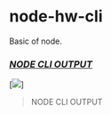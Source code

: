 # node-hw-cli
Basic of node.
### [***NODE CLI OUTPUT***](https://monosnap.com/file/YYcx99rPmszi5IJNAlXmnHpYdp3fH1)
[![](https://d3dehtdmp2rwcw.cloudfront.net/ms_517160/cbRCSI0HIbUviKJo65hxkpXaVYbC1i/node-clijpg.jpg?Expires=1662026400&Signature=u4YB7-5AoANk~Iy31s1N43ehrOdgldrU~w-GFk6CUAVI~O3LeK2Hij6W9x92~Ydenlg58A8xtW2fIn6w2bdpckdl12j-sVWXZPbKWi~ZYNzAX03doH9wSQL2G27aaiLxJtCjCe2IGCuso8p5qzSsXRfT8gNxtTUU0JIyEbnqbrQ9L61lJsz3oDQkizXESa7yVHua7g9UzBhrr2W78JnwTgfGSuuHW5y5Ifu56J6Z3BzpBMKVORbQNiwc8hT8q~pfgj6OM69VpWsm6YM8j--3YupSLY84w-YVZCf2QJv-oo6wAH2i59n6g3h5K5y~uzMYpSl3MY9VK5maeFdJpxtRbw__&Key-Pair-Id=APKAJBCGYQYURKHBGCOA)]
> NODE CLI OUTPUT
